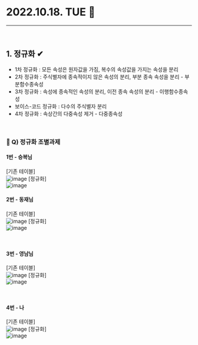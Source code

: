 # 2022.10.18. TUE 📅
----------------
<br>

## 1. 정규화 ✔
- 1차 정규화 : 모든 속성은 원자값을 가짐, 복수의 속성값을 가지는 속성을 분리
- 2차 정규화 : 주식별자에 종속적이지 않은 속성의 분리, 부분 종속 속성을 분리 - 부분함수종속성
- 3차 정규화 : 속성에 종속적인 속성의 분리, 이전 종속 속성의 분리 - 이행함수종속성
- 보이스-코드 정규화 : 다수의 주식별자 분리
- 4차 정규화 : 속상간의 다중속성 제거 - 다중종속성
<br>
      
### 🔔 Q) 정규화 조별과제
#### 1번 - 승복님
[기존 테이블]   
![image](https://user-images.githubusercontent.com/111114507/196319386-edd9a5d3-8109-4a0c-ba22-f7a74a52a3a3.png)
[정규화]  
![image](https://user-images.githubusercontent.com/111114507/196325066-a51fed8f-94b3-4f75-b4db-dcab782ee521.png)
<br>

#### 2번 - 동재님
[기존 테이블]   
![image](https://user-images.githubusercontent.com/111114507/196319514-fd52f12e-b44a-4d52-b59a-8ef48517e05e.png)
[정규화]  
![image](https://user-images.githubusercontent.com/111114507/196325037-def1a905-10fb-4072-8215-6456ee062a5b.png)

<br>

#### 3번 - 영남님
[기존 테이블]   
![image](https://user-images.githubusercontent.com/111114507/196319618-f660b81d-399f-4e89-ab58-f20a3f15f70e.png)
[정규화]  
![image](https://cafeptthumb-phinf.pstatic.net/MjAyMjEwMThfMjY5/MDAxNjY2MDYxOTYyODQ4.yM9Dg_YIHVO5YcL2CsR2oxsWWXD8xP5OfRBhWsUuXfIg.mFfFQpLI-KedY_1jzicJ0jVv_lOIJn4Ow6Of09eVOhgg.JPEG/h3.JPG?type=w1600)

<br>

#### 4번 - 나
[기존 테이블]   
![image](https://user-images.githubusercontent.com/111114507/196319700-7f89db82-1c60-441c-a7fe-e45910df4209.png)
[정규화]  
![image](https://user-images.githubusercontent.com/111114507/196324437-b09660e1-a7ba-4dec-a6e1-76c1e89725c4.png)
<br>


